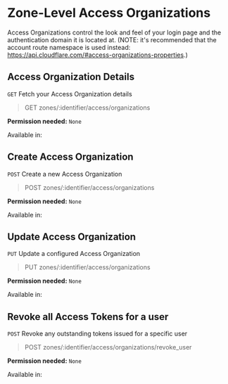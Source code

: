 # Zone-Level Access Organizations

Access Organizations control the look and feel of your login page and the authentication domain it is located at. (NOTE: it's recommended that the account route namespace is used instead: https://api.cloudflare.com/#access-organizations-properties.)

## Access Organization Details

`GET` Fetch your Access Organization details

> GET zones/:identifier/access/organizations

**Permission needed:** `None`

Available in:




## Create Access Organization

`POST` Create a new Access Organization

> POST zones/:identifier/access/organizations

**Permission needed:** `None`

Available in:




## Update Access Organization

`PUT` Update a configured Access Organization

> PUT zones/:identifier/access/organizations

**Permission needed:** `None`

Available in:




## Revoke all Access Tokens for a user

`POST` Revoke any outstanding tokens issued for a specific user

> POST zones/:identifier/access/organizations/revoke_user

**Permission needed:** `None`

Available in:



